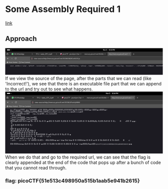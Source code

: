 # Some Assembly Required 1
[link](http://mercury.picoctf.net:55336/index.html)

## Approach
![](./images/SomeAssemblyRequired1.png)
If we view the source of the page, after the parts that we can read (like 'Incorrect!'), we see that there is an executable file part that we can append to the url and try out to see what happens. 
![](./images/SomeAssemblyRequired2.png)
When we do that and go to the required url, we can see that the flag is clearly appended at the end of the code that pops up after a bunch of code that you cannot read through. 

### flag: picoCTF{51e513c498950a515b1aab5e941b2615}
